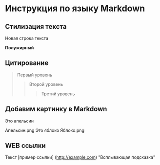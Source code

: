 # Инструкция по языку Markdown
## Стилизация текста

Новая строка текста

**Полужирный**

## Цитирование
> Первый уровень
>> Второй уровень
>>> Третий уровень 

## Добавим картинку в Markdown
Это апельсин

Апельсин.png
Это яблоко
Яблоко.png

## WEB ссылки
Текст [пример ссылки] (http://example.com) "Всплывающая подсказка"